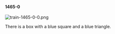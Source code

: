 #### 1465-0
![train-1465-0-0.png](https://github.com/lil-lab/nlvr/raw/master/nlvr/train/images/61/train-1465-0-0.png "train-1465-0-0.png")

There is a box with a blue square and a blue triangle.